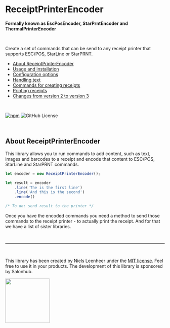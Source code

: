 # ReceiptPrinterEncoder
**Formally known as EscPosEncoder, StarPrntEncoder and ThermalPrinterEncoder**

<br>

Create a set of commands that can be send to any receipt printer that supports ESC/POS, StarLine or StarPRNT.

- [About ReceiptPrinterEncoder](README.md)
- [Usage and installation](documentation/usage.md)
- [Configuration options](documentation/configuration.md)
- [Handling text](documentation/text.md)
- [Commands for creating receipts](documentation/commands.md)
- [Printing receipts](documentation/printing.md)
- [Changes from version 2 to version 3](documentation/changes.md)

<br>

[![npm](https://img.shields.io/npm/v/@point-of-sale/receipt-printer-encoder)](https://www.npmjs.com/@point-of-sale/receipt-printer-encoder)
![GitHub License](https://img.shields.io/github/license/NielsLeenheer/ReceiptPrinterEncoder)

<br>

## About ReceiptPrinterEncoder

This library allows you to run commands to add content, such as text, images and barcodes to a receipt and encode that content to ESC/POS, StarLine and StarPRNT commands. 

```js
let encoder = new ReceiptPrinterEncoder();

let result = encoder
    .line('The is the first line')
    .line('And this is the second')
    .encode()

/* To do: send result to the printer */
```

Once you have the encoded commands you need a method to send those commands to the receipt printer - to actually print the receipt. And for that we have a list of sister libraries.

<br>

-----

<br>

This library has been created by Niels Leenheer under the [MIT license](LICENSE). Feel free to use it in your products. The  development of this library is sponsored by Salonhub.

<a href="https://salohub.nl"><img src="https://salonhub.nl/assets/images/salonhub.svg" width=140></a>
